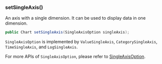 ### setSingleAxis()

An axis with a single dimension. It can be used to display data in one dimension.

```java
public Chart setSingleAxis(SingleAxisOption singleAxis);
```

`SingleAxisOption` is implemented by `ValueSingleAxis`, `CategorySingleAxis`, `TimeSingleAxis`, and `LogSingleAxis`.

For more APIs of `SingleAxisOption`, please refer to [SingleAxisOption](component-apis/single-axis-option).

